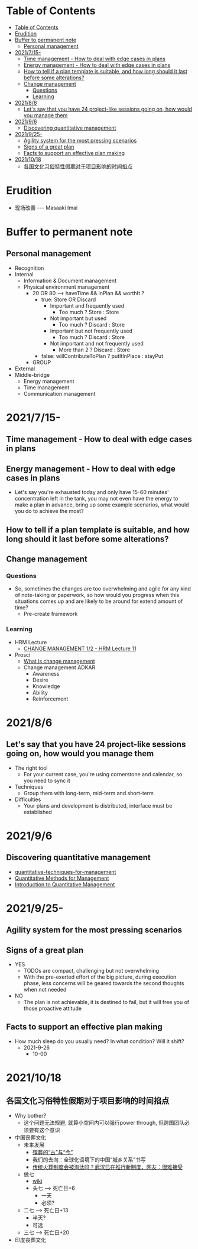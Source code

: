 # Table of Contents
- [Table of Contents](#table-of-contents)
- [Erudition](#erudition)
- [Buffer to permanent note](#buffer-to-permanent-note)
  - [Personal management](#personal-management)
- [2021/7/15-](#2021715-)
  - [Time management - How to deal with edge cases in plans](#time-management---how-to-deal-with-edge-cases-in-plans)
  - [Energy management - How to deal with edge cases in plans](#energy-management---how-to-deal-with-edge-cases-in-plans)
  - [How to tell if a plan template is suitable, and how long should it last before some alterations?](#how-to-tell-if-a-plan-template-is-suitable-and-how-long-should-it-last-before-some-alterations)
  - [Change management](#change-management)
    - [Questions](#questions)
    - [Learning](#learning)
- [2021/8/6](#202186)
  - [Let's say that you have 24 project-like sessions going on, how would you manage them](#lets-say-that-you-have-24-project-like-sessions-going-on-how-would-you-manage-them)
- [2021/9/6](#202196)
  - [Discovering quantitative management](#discovering-quantitative-management)
- [2021/9/25-](#2021925-)
  - [Agility system for the most pressing scenarios](#agility-system-for-the-most-pressing-scenarios)
  - [Signs of a great plan](#signs-of-a-great-plan)
  - [Facts to support an effective plan making](#facts-to-support-an-effective-plan-making)
- [2021/10/18](#20211018)
  - [各国文化习俗特性假期对于项目影响的时间掐点](#各国文化习俗特性假期对于项目影响的时间掐点)

# Erudition
- 现场改善 --- Masaaki Imai
# Buffer to permanent note
## Personal management
- Recognition
- Internal
  - Information & Document management
  - Physical environment management
    - 20 OR 80 --> haveTime && inPlan && worthIt ?
      - true: Store OR Discard
        - Important and frequently used
          - Too much ? Store : Store
        - Not important but used
          - Too much ? Discard : Store
        - Important but not frequently used
          - Too much ? Discard : Store
        - Not important and not frequently used
          - More than 2 ? Discard : Store
      - false: willContributeToPlan ? putItInPlace : stayPut
    - GROUP
- External
- Middle-bridge
  - Energy management
  - Time management
  - Communication management
# 2021/7/15-
## Time management - How to deal with edge cases in plans

## Energy management - How to deal with edge cases in plans
- Let's say you're exhausted today and only have 15-60 minutes' concentration left in the tank, you may not even have the energy to make a plan in advance, bring up some example scenarios, what would you do to achieve the most?


## How to tell if a plan template is suitable, and how long should it last before some alterations?


## Change management
### Questions
- So, sometimes the changes are too overwhelming and agile for any kind of note-taking or paperwork, so how would you progress when this situations comes up and are likely to be around for extend amount of time?
  - Pre-create framework 
### Learning
- HRM Lecture
  - [CHANGE MANAGEMENT 1/2 - HRM Lecture 11](https://www.youtube.com/watch?v=7zRvhFb9UUQ)
- Prosci
  - [What is change management](https://www.prosci.com/resources/articles/what-is-change-management)
  - Change management ADKAR
    - Awareness
    - Desire
    - Knowledge
    - Ability
    - Reinforcement

# 2021/8/6
## Let's say that you have 24 project-like sessions going on, how would you manage them
- The right tool
  - For your current case, you're using cornerstone and calendar, so you need to sync it
- Techniques
  - Group them with long-term, mid-term and short-term
- Difficulties
  - Your plans and development is distributed, interface must be established


# 2021/9/6
## Discovering quantitative management
- [quantitative-techniques-for-management](https://gtumbanotes.files.wordpress.com/2011/06/quantitative-techniques-for-management.pdf)
- [Quantitative Methods for Management](https://ddceutkal.ac.in/Syllabus/MBA-BOOK/Quantitative-Methods-Management.pdf)
- [Introduction to Quantitative Management](https://www.tandfonline.com/doi/abs/10.1080/00401706.1969.10490697?journalCode=utch20)

# 2021/9/25-
## Agility system for the most pressing scenarios
## Signs of a great plan
- YES
  - TODOs are compact, challenging but not overwhelming
  - With the pre-exerted effort of the big picture, during execution phase, less concerns will be geared towards the second thoughts when not needed
- NO
  - The plan is not achievable, it is destined to fail, but it will free you of those proactive attitude

## Facts to support an effective plan making
- How much sleep do you usually need? In what condition? Will it shift?
  - 2021-9-26
    - 10-00

# 2021/10/18
## 各国文化习俗特性假期对于项目影响的时间掐点
- Why bother?
  - 这个问题无法规避, 就算小空间内可以强行power through, 但跨国团队必须要有这个意识
- 中国丧葬文化
  - 未来发展
    - [殡葬的“古”与“今”](http://wzmz.wenzhou.gov.cn/art/2019/10/29/art_1240385_39524864.html)
    - 我们的去向：全球化语境下的中国“城乡关系”书写
    - [传统火葬制度会被淘汰吗？武汉已在推行新制度，网友：很难接受](https://new.qq.com/omn/20210806/20210806A00PTH00.html)
  - 做七
    - [wiki](https://zh.wikipedia.org/wiki/%E5%81%9A%E4%B8%83)
    - 头七 --> 死亡日+6
      - 一天
      - 必须?
  - 二七 --> 死亡日+13
    - 半天?
    - 可选
  - 三七 --> 死亡日+20
- 印度丧葬文化